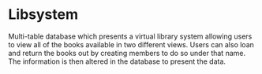 # Libsystem
Multi-table database which presents a virtual library system allowing users to view all of the books available in two different views. Users can also loan and return the books out by creating members to do so under that name.
The information is then altered in the database to present the data.
